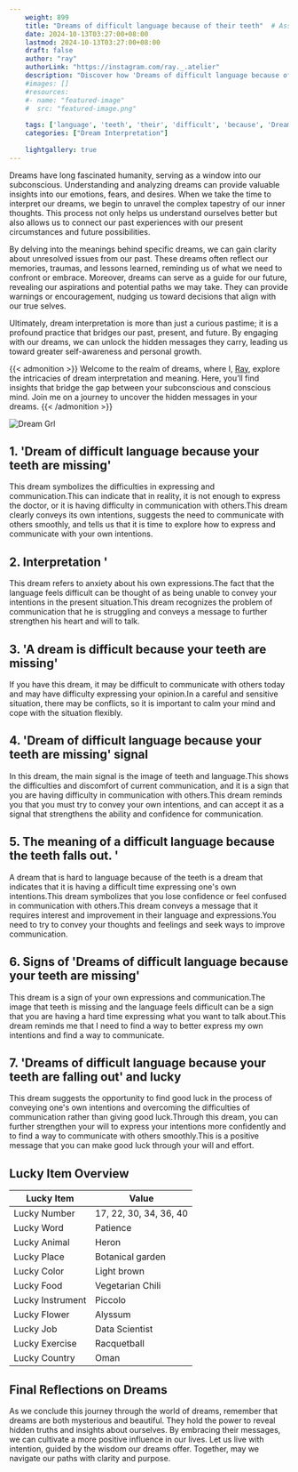 ```yaml
---
    weight: 899
    title: "Dreams of difficult language because of their teeth"  # Assuming 'title' column exists
    date: 2024-10-13T03:27:00+08:00
    lastmod: 2024-10-13T03:27:00+08:00
    draft: false
    author: "ray"
    authorLink: "https://instagram.com/ray._.atelier"
    description: "Discover how 'Dreams of difficult language because of their teeth' can interpret your future and uncover its significant meanings in your life."
    #images: []
    #resources:
    #- name: "featured-image"
    #  src: "featured-image.png"
    
    tags: ['language', 'teeth', 'their', 'difficult', 'because', 'Dreams', 'of']
    categories: ["Dream Interpretation"]
    
    lightgallery: true
---
```

    
Dreams have long fascinated humanity, serving as a window into our subconscious. Understanding and analyzing dreams can provide valuable insights into our emotions, fears, and desires. When we take the time to interpret our dreams, we begin to unravel the complex tapestry of our inner thoughts. This process not only helps us understand ourselves better but also allows us to connect our past experiences with our present circumstances and future possibilities.

By delving into the meanings behind specific dreams, we can gain clarity about unresolved issues from our past. These dreams often reflect our memories, traumas, and lessons learned, reminding us of what we need to confront or embrace. Moreover, dreams can serve as a guide for our future, revealing our aspirations and potential paths we may take. They can provide warnings or encouragement, nudging us toward decisions that align with our true selves.

Ultimately, dream interpretation is more than just a curious pastime; it is a profound practice that bridges our past, present, and future. By engaging with our dreams, we can unlock the hidden messages they carry, leading us toward greater self-awareness and personal growth.

{{< admonition >}}
Welcome to the realm of dreams, where I, [Ray](https://instagram.com/ray._.atelier), explore the intricacies of dream interpretation and meaning. Here, you’ll find insights that bridge the gap between your subconscious and conscious mind. Join me on a journey to uncover the hidden messages in your dreams.
{{< /admonition >}}

![Dream Grl](https://cdn.pixabay.com/photo/2017/11/02/03/35/gothic-2910057_1280.jpg "Dream Grl")

## 1. 'Dream of difficult language because your teeth are missing'
This dream symbolizes the difficulties in expressing and communication.This can indicate that in reality, it is not enough to express the doctor, or it is having difficulty in communication with others.This dream clearly conveys its own intentions, suggests the need to communicate with others smoothly, and tells us that it is time to explore how to express and communicate with your own intentions.

## 2. Interpretation '
This dream refers to anxiety about his own expressions.The fact that the language feels difficult can be thought of as being unable to convey your intentions in the present situation.This dream recognizes the problem of communication that he is struggling and conveys a message to further strengthen his heart and will to talk.

## 3. 'A dream is difficult because your teeth are missing'
If you have this dream, it may be difficult to communicate with others today and may have difficulty expressing your opinion.In a careful and sensitive situation, there may be conflicts, so it is important to calm your mind and cope with the situation flexibly.

## 4. 'Dream of difficult language because your teeth are missing' signal
In this dream, the main signal is the image of teeth and language.This shows the difficulties and discomfort of current communication, and it is a sign that you are having difficulty in communication with others.This dream reminds you that you must try to convey your own intentions, and can accept it as a signal that strengthens the ability and confidence for communication.

## 5. The meaning of a difficult language because the teeth falls out. '
A dream that is hard to language because of the teeth is a dream that indicates that it is having a difficult time expressing one's own intentions.This dream symbolizes that you lose confidence or feel confused in communication with others.This dream conveys a message that it requires interest and improvement in their language and expressions.You need to try to convey your thoughts and feelings and seek ways to improve communication.

## 6. Signs of 'Dreams of difficult language because your teeth are missing'
This dream is a sign of your own expressions and communication.The image that teeth is missing and the language feels difficult can be a sign that you are having a hard time expressing what you want to talk about.This dream reminds me that I need to find a way to better express my own intentions and find a way to communicate.

## 7. 'Dreams of difficult language because your teeth are falling out' and lucky
This dream suggests the opportunity to find good luck in the process of conveying one's own intentions and overcoming the difficulties of communication rather than giving good luck.Through this dream, you can further strengthen your will to express your intentions more confidently and to find a way to communicate with others smoothly.This is a positive message that you can make good luck through your will and effort.

## Lucky Item Overview
| Lucky Item          | Value              |
|---------------|--------------------|
| Lucky Number        | 17, 22, 30, 34, 36, 40  |
| Lucky Word          | Patience |
| Lucky Animal        | Heron |
| Lucky Place         | Botanical garden     |
| Lucky Color         | Light brown     |
| Lucky Food          | Vegetarian Chili      |
| Lucky Instrument    | Piccolo |
| Lucky Flower        | Alyssum    |
| Lucky Job           | Data Scientist       |
| Lucky Exercise      | Racquetball  |
| Lucky Country       | Oman    |


##  Final Reflections on Dreams

As we conclude this journey through the world of dreams, remember that dreams are both mysterious and beautiful. They hold the power to reveal hidden truths and insights about ourselves. By embracing their messages, we can cultivate a more positive influence in our lives. Let us live with intention, guided by the wisdom our dreams offer. Together, may we navigate our paths with clarity and purpose.
